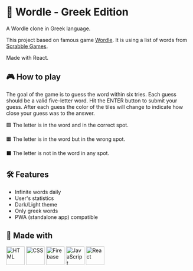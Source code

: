 # 💭 Wordle - Greek Edition

A Wordle clone in Greek language.

This project based on famous game [Wordle](https://www.nytimes.com/games/wordle/index.html). It is using a list of words from [Scrabble Games](https://sites.google.com/site/dimizaro/lexiko/lexeis5grammaton).

Made with React.

## 🎮 How to play

The goal of the game is to guess the word within six tries. Each guess should be a valid five-letter word. Hit the ENTER button to submit your guess. After each guess the color of the tiles will change to indicate how close your guess was to the answer.

🟩 The letter is in the word and in the correct spot.

🟧 The letter is in the word but in the wrong spot.

⬛ The letter is not in the word in any spot. <br />

## 🛠️ Features

- Infinite words daily
- User's statistics
- Dark/Light theme
- Only greek words
- PWA (standalone app) compatible

## 🚧 Made with

<div >
	<img width="50" src="https://user-images.githubusercontent.com/25181517/192158954-f88b5814-d510-4564-b285-dff7d6400dad.png" alt="HTML" title="HTML"/>
	<img width="50" src="https://user-images.githubusercontent.com/25181517/183898674-75a4a1b1-f960-4ea9-abcb-637170a00a75.png" alt="CSS" title="CSS"/>
	<img width="50" src="https://user-images.githubusercontent.com/25181517/189716855-2c69ca7a-5149-4647-936d-780610911353.png" alt="Firebase" title="Firebase"/>
	<img width="50" src="https://user-images.githubusercontent.com/25181517/117447155-6a868a00-af3d-11eb-9cfe-245df15c9f3f.png" alt="JavaScript" title="JavaScript"/>
	<img width="50" src="https://user-images.githubusercontent.com/25181517/183897015-94a058a6-b86e-4e42-a37f-bf92061753e5.png" alt="React" title="React"/>
</div>
